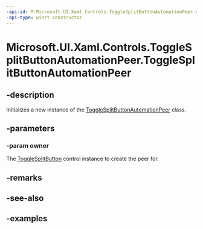 ```yaml
---
-api-id: M:Microsoft.UI.Xaml.Controls.ToggleSplitButtonAutomationPeer.#ctor(Microsoft.UI.Xaml.Controls.ToggleSplitButton)
-api-type: winrt constructor
---
```


<!-- Method syntax.
public ToggleSplitButtonAutomationPeer.ToggleSplitButtonAutomationPeer(ToggleSplitButton owner)
-->

# Microsoft.UI.Xaml.Controls.ToggleSplitButtonAutomationPeer.ToggleSplitButtonAutomationPeer

## -description

Initializes a new instance of the [ToggleSplitButtonAutomationPeer](togglesplitbuttonautomationpeer.md) class.

## -parameters

### -param owner

The [ToggleSplitButton](../microsoft.ui.xaml.controls/togglesplitbutton.md) control instance to create the peer for.

## -remarks

## -see-also

## -examples

